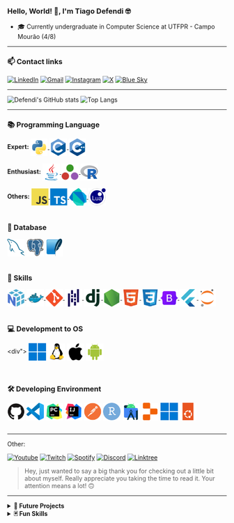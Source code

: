 ### Hello, World! 👋, I'm Tiago Defendi 🤓

- 🎓 Currently undergraduate in Computer Science at UTFPR - Campo Mourão (4/8)

---

### 📫 Contact links

[![LinkedIn](https://img.shields.io/badge/LinkedIn-0077B5?style=for-the-badge&logo=linkedin&logoColor=white)](https://www.linkedin.com/in/tiagodefendi/)
[![Gmail](https://img.shields.io/badge/Gmail-EA4335.svg?style=for-the-badge&logo=Gmail&logoColor=white)](https://mailto:tiagodefendidasilva@gmail.com)
[![Instagram](https://img.shields.io/badge/Instagram-E4405F?style=for-the-badge&logo=instagram&logoColor=white)](https://www.instagram.com/tiago_defendi/)
[![X](https://img.shields.io/badge/X-%23000000.svg?style=for-the-badge&logo=X&logoColor=white)](https://twitter.com/tiago_defendi)
[![Blue Sky](https://img.shields.io/badge/Bluesky-0285FF?logo=bluesky&logoColor=fff&style=for-the-badge)](https://bsky.app/profile/tiagodefendi.bsky.social)

---

![Defendi's GitHub stats](https://github-readme-stats.vercel.app/api?username=tiagodefendi&include_all_commits=true&show_icons=true&number_format=short&title_color=ffffff&text_color=ffffff&icon_color=ffffff&hide_border=true&bg_color=25,003CFF,FF001E)
![Top Langs](https://github-readme-stats.vercel.app/api/top-langs/?username=tiagodefendi&langs_count=8&layout=compact&title_color=ffffff&text_color=ffffff&hide_border=true&bg_color=25,003CFF,FF001E)

---

### 📚 Programming Language

<div>
<b>Expert: </b>

  <a href="https://github.com/tiagodefendi/Intoducao_Programacao">
    <img align="center" alt="Python" height="40" width="40" src="https://github.com/tiagodefendi/tiagodefendi/blob/main/icons/languages/python.svg"/>
  </a>

  <a href="https://github.com/tiagodefendi/Algoritimo">
    <img align="center" alt="C" height="40" width="40" src="https://github.com/tiagodefendi/tiagodefendi/blob/main/icons/languages/c.svg"/>
  </a>

  <a href="https://github.com/tiagodefendi/Algritimos_E_Estrutura_De_Dados_1">
    <img align="center" alt="C++" height="40" width="40" src="https://github.com/tiagodefendi/tiagodefendi/blob/main/icons/languages/cpp.svg"/>
  </a>
</div>
</br>

<div>
<b>Enthusiast: </b>

  <a href="https://github.com/tiagodefendi/CrazyIdeas">
    <img align="center" alt="Java" height="40" width="40" src="https://github.com/tiagodefendi/tiagodefendi/blob/main/icons/languages/java.svg"/>
  </a>

  <a href="https://github.com/tiagodefendi/Julia">
    <img align="center" alt="Julia" height="40" width="40" src="https://github.com/tiagodefendi/tiagodefendi/blob/main/icons/languages/julia.svg"/>
  </a>

  <a href="https://github.com/tiagodefendi/R">
    <img align="center" alt="R" height="40" width="40" src="https://github.com/tiagodefendi/tiagodefendi/blob/main/icons/languages/r.svg"/>
  </a>
</div>
</br>

<div>
<b>Others: </b>

  <a href="https://github.com/tiagodefendi/produto-api">
    <img align="center" alt="JavaScript" height="40" width="40" src="https://github.com/tiagodefendi/tiagodefendi/blob/main/icons/languages/javascript.svg"/>
  </a>

  <a href="">
    <img align="center" alt="TypeScript" height="40" width="40" src="https://github.com/tiagodefendi/tiagodefendi/blob/main/icons/languages/typescript.svg"/>
  </a>

  <a href="https://github.com/tiagodefendi/produto-web">
    <img align="center" alt="Dart" height="40" width="40" src="https://github.com/tiagodefendi/tiagodefendi/blob/main/icons/languages/dart.svg"/>
  </a>

  <a href="">
    <img align="center" alt="Lua" height="40" width="40" src="https://github.com/tiagodefendi/tiagodefendi/blob/main/icons/languages/lua.svg"/>
  </a>
</div>
</br>

### 💾 Database

<div>
    <img align="center" alt="MySQL" height="40" width="40" src="https://github.com/tiagodefendi/tiagodefendi/blob/main/icons/database/mysql.svg"/>
    <img align="center" alt="PostgreSQL" height="40" width="40" src="https://github.com/tiagodefendi/tiagodefendi/blob/main/icons/database/postgresql.svg"/>
    <img align="center" alt="SQLite" height="40" width="40" src="https://github.com/tiagodefendi/tiagodefendi/blob/main/icons/database/sqlite.svg"/>
</div>
</br>

### 🧮 Skills

<div>
  <a href="https://github.com/batichotti/Titan-Files-Research">
    <img align="center" alt="Numpy" height="40" width="40" src="https://github.com/tiagodefendi/tiagodefendi/blob/main/icons/skills/numpy.svg"/>
  </a>

  <a href="https://github.com/tiagodefendi/Hydro-Cultiva-Connect">
    <img align="center" alt="Docker" height="40" width="40" src="https://github.com/tiagodefendi/tiagodefendi/blob/main/icons/skills/docker.svg"/>
  </a>

  <a href="https://github.com/tiagodefendi">
    <img align="center" alt="Git" height="40" width="40" src="https://github.com/tiagodefendi/tiagodefendi/blob/main/icons/skills/git.svg"/>
  </a>

  <a href="https://github.com/batichotti/Titan-Files-Research">
    <img align="center" alt="Pandas" height="40" width="40" src="https://github.com/tiagodefendi/tiagodefendi/blob/main/icons/skills/pandas.svg"/>
  </a>

  <a href="https://github.com/tiagodefendi/Hydro-Cultiva-Connect">
    <img align="center" alt="Django" height="40" width="40" src="https://github.com/tiagodefendi/tiagodefendi/blob/main/icons/skills/django.svg"/>
  </a>

  <a href="https://github.com/tiagodefendi/produto-api">
    <img align="center" alt="NodeJS" height="40" width="40" src="https://github.com/tiagodefendi/tiagodefendi/blob/main/icons/skills/nodejs.svg"/>
  </a>

  <a href="https://github.com/tiagodefendi/Hydro-Cultiva-Connect">
    <img align="center" alt="HTML5" height="40" width="40" src="https://github.com/tiagodefendi/tiagodefendi/blob/main/icons/skills/html5.svg"/>
  </a>

  <a href="https://github.com/tiagodefendi/Hydro-Cultiva-Connect">
    <img align="center" alt="CSS3" height="40" width="40" src="https://github.com/tiagodefendi/tiagodefendi/blob/main/icons/skills/css3.svg"/>
  </a>

  <a href="https://github.com/tiagodefendi/Hydro-Cultiva-Connect">
    <img align="center" alt="Bootstrap" height="40" width="40" src="https://github.com/tiagodefendi/tiagodefendi/blob/main/icons/skills/bootstrap.svg"/>
  </a>

  <a href="https://github.com/tiagodefendi/produto-web">
    <img align="center" alt="Flutter" height="40" width="40" src="https://github.com/tiagodefendi/tiagodefendi/blob/main/icons/skills/flutter.svg"/>
  </a>

  <a href="https://github.com/batichotti/Titan-Files-Research">
    <img align="center" alt="Jupyter Notebook" height="40" width="40" src="https://github.com/tiagodefendi/tiagodefendi/blob/main/icons/skills/jupyter.svg"/>
  </a>
</div>
</br>

<!--
![Markdown](https://img.shields.io/badge/Markdown-000000.svg?style=for-the-badge&logo=Markdown&logoColor=white)
![LaTeX](https://img.shields.io/badge/LaTeX-008080.svg?style=for-the-badge&logo=LaTeX&logoColor=white)
![Overleaf](https://img.shields.io/badge/Overleaf-47A141.svg?style=for-the-badge&logo=Overleaf&logoColor=white)
-->

### 💻 Development to OS

<div">
    <img align="center" alt="Windows" height="40" width="40" src="https://github.com/tiagodefendi/tiagodefendi/blob/main/icons/os/windows11.svg"/>
    <img align="center" alt="Linux" height="40" width="40" src="https://github.com/tiagodefendi/tiagodefendi/blob/main/icons/os/linux.svg"/>
    <img align="center" alt="MacOS & iOS" height="40" width="40" src="https://github.com/tiagodefendi/tiagodefendi/blob/main/icons/os/apple.svg"/>
    <img align="center" alt="Android" height="40" width="40" src="https://github.com/tiagodefendi/tiagodefendi/blob/main/icons/os/android.svg"/>
</div>
</br>

### 🛠️ Developing Environment

<div>
    <img align="center" alt="Github" height="40" width="40" src="https://github.com/tiagodefendi/tiagodefendi/blob/main/icons/ide/github.svg"/>
    <img align="center" alt="VS Code" height="40" width="40" src="https://github.com/tiagodefendi/tiagodefendi/blob/main/icons/ide/vscode.svg"/>
    <img align="center" alt="Pycharm" height="40" width="40" src="https://github.com/tiagodefendi/tiagodefendi/blob/main/icons/ide/pycharm.svg"/>
    <img align="center" alt="IntelliJ" height="40" width="40" src="https://github.com/tiagodefendi/tiagodefendi/blob/main/icons/ide/intellij.svg"/>
    <img align="center" alt="Postman" height="40" width="40" src="https://github.com/tiagodefendi/tiagodefendi/blob/main/icons/ide/postman.svg"/>
    <img align="center" alt="R Studio" height="40" width="40" src="https://github.com/tiagodefendi/tiagodefendi/blob/main/icons/ide/rstudio.svg"/>
    <img align="center" alt="Android Studio" height="40" width="40" src="https://github.com/tiagodefendi/tiagodefendi/blob/main/icons/ide/androidstudio.svg"/>
    <img align="center" alt="Replit" height="40" width="40" src="https://github.com/tiagodefendi/tiagodefendi/blob/main/icons/ide/replit.svg"/>
    <img align="center" alt="Windows" height="40" width="40" src="https://github.com/tiagodefendi/tiagodefendi/blob/main/icons/os/windows11.svg"/>
    <img align="center" alt="Ubuntu" height="40" width="40" src="https://github.com/tiagodefendi/tiagodefendi/blob/main/icons/os/ubuntu.svg"/>
</div>
</br>

---

Other:

[![Youtube](https://img.shields.io/badge/YouTube-FF0000?style=for-the-badge&logo=youtube&logoColor=white)](http://www.youtube.com/@tiago_defendi)
[![Twitch](https://img.shields.io/badge/Twitch-9146FF?style=for-the-badge&logo=twitch&logoColor=white)](https://www.twitch.tv/soninfinity)
[![Spotify](https://img.shields.io/badge/Spotify-1ED760?&style=for-the-badge&logo=spotify&logoColor=white)](https://open.spotify.com/user/21jsoadtnocg4v2tf26x24rey?si=69400958f3cb462e&nd=1&dlsi=390aba3fa8904192)
[![Discord](https://img.shields.io/badge/Discord-%235865F2.svg?style=for-the-badge&logo=discord&logoColor=white)](https://discord.gg/3FevfNV2sd)
[![Linktree](https://img.shields.io/badge/linktree-39E09B?style=for-the-badge&logo=linktree&logoColor=white)](https://linktr.ee/tiago_defendi)

> Hey, just wanted to say a big thank you for checking out a little bit about myself. Really appreciate you taking the time to read it. Your attention means a lot! 🙃

---


<details>
<summary>
<b>📆 Future Projects</b>
</summary>

Continue Python BOTs for Discord -> https://github.com/tiagodefendi/Lucy

</details>



<details>
<summary>
<b>🃏 Fun Skills<b>
</summary>

![Photoshop](https://img.shields.io/badge/Adobe%20Photoshop-31A8FF.svg?style=for-the-badge&logo=Adobe-Photoshop&logoColor=18152E)
![LightroomC](https://img.shields.io/badge/Adobe%20Lightroom%20Classic-31A8FF.svg?style=for-the-badge&logo=Adobe-Lightroom-Classic&logoColor=18152E)
![Illustrator](https://img.shields.io/badge/Adobe%20Illustrator-FF9A00.svg?style=for-the-badge&logo=Adobe-Illustrator&logoColor=3c240c)

![Premier Pro](https://img.shields.io/badge/Adobe%20Premiere%20Pro-9999FF.svg?style=for-the-badge&logo=Adobe-Premiere-Pro&logoColor=22042C)
![Vegas Pro](https://img.shields.io/badge/VEGAS-1A1A1A.svg?style=for-the-badge&logo=VEGAS&logoColor=40D0FB)
![Davinci Resolve](https://img.shields.io/badge/DaVinci%20Resolve-233A51.svg?style=for-the-badge&logo=DaVinci-Resolve&logoColor=white)

![OBS](https://img.shields.io/badge/OBS%20Studio-302E31.svg?style=for-the-badge&logo=OBS-Studio&logoColor=white)

![Fl Studio](https://img.shields.io/badge/Fl%20Studio-99CC33.svg?style=for-the-badge&logo=Franprix&logoColor=white)

</details>
